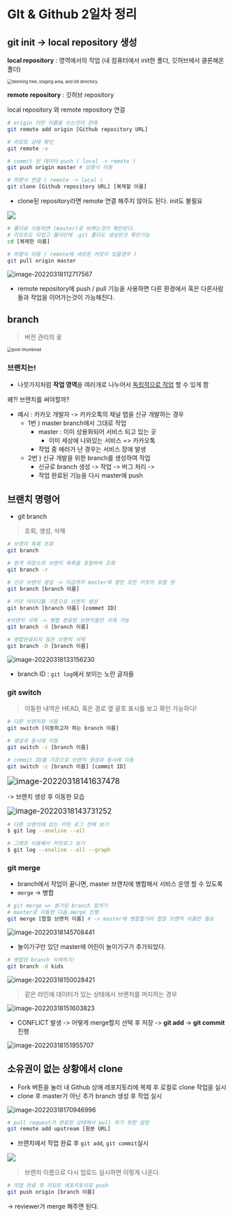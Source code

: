 # GIt & Github 2일차 정리

## git init -> local repository  생성



**local repository** : 영역에서의 작업 (내 컴퓨터에서 init한 폴더, 깃허브에서 클론해온 폴더)

<img src="https://git-scm.com/book/en/v2/images/areas.png" alt="Working tree, staging area, and Git directory." style="zoom: 67%;" />



**remote repository** : 깃허브 repository



local repository 와 remote repository 연걸

```bash
# origin 이란 이름을 쓰는것이 관례
git remote add origin [Github repository URL]

# 리모트 상태 확인
git remote -v
```



```bash
# commit 된 데이터 push ( local -> remote )
git push origin master # 상향식 이동
```

```bash
# 하향식 연결 ( remote -> local )
git clone [Github repository URL] [복제할 이름]
```

- clone된 repository라면 remote 연결 해주지 않아도 된다. init도 불필요

<img src="https://github.com/hoseong0422/TIL/blob/master/images/GIt_Day02/image-20220318104808758.png?raw=true" style="zoom:120%;" />



```bash 
# 폴더로 이동하면 (master)로 바뀌는것이 확인된다.
# 리모트도 되었고 폴더안에 .git 폴더도 생성된것 확인가능
cd [복제한 이름]
```



```bash
# 하향식 이동 ( remote에 새로운 커밋이 있을경우 )
git pull origin master
```

![image-20220318112717567](https://github.com/hoseong0422/TIL/blob/master/images/GIt_Day02/image-20220318112717567.png?raw=true)



- remote repository에 push / pull 기능을 사용하면 다른 환경에서 혹은 다른사람들과 작업을 이어가는것이 가능해진다.

  

## branch

> 버전 관리의 꽃

<img src="https://media.vlpt.us/images/jaeseok-go/post/e54cc0bc-f519-42ed-8be3-c2683687d987/image.png" alt="post-thumbnail" style="zoom: 67%;" />

### 브랜치는!

- 나뭇가지처럼 **작업 영역**을 여러개로 나누어서 <u>독립적으로 작업</u> 할 수 있게 함

왜?! 브랜치를 써야할까?

- 예시 : 카카오 개발자 -> 카카오톡의 채널 탭을 신규 개발하는 경우
  - 1번 ) master branch에서 그대로 작업
    - master : 이미 상용화되어 서비스 되고 있는 곳
      - 이미 세상에 나와있는 서비스 => 카카오톡
    - 작업 중 에러가 난 경우는 서비스 장애 발생
  - 2번 ) 신규 개발을 위한 branch를 생성하여 작업
    - 신규로 branch 생성 -> 작업 -> 버그 처리 ->
    - 작업 완료된 기능을 다시 master에 push



## 브랜치 명령어

- git branch

> 조회, 생성, 삭제

```bash
# 브랜치 목록 조회
git branch

# 원격 저장소의 브랜치 목록을 포함하여 조회
git branch -r

# 신규 브랜치 생성 -> 지금까지 master에 쌓인 모든 커밋이 포함 된
git branch [branch 이름]

# 커밋 아이디를 기준으로 브랜치 생성
git branch [branch 이름] [commet ID]

#브랜치 삭제 -> 병합 완료된 브랜치들만 삭제 가능
git branch -d [branch 이름]

# 병합완료되지 않은 브랜치 삭제
git branch -D [branch 이름]
```



![image-20220318133156230](https://github.com/hoseong0422/TIL/blob/master/images/GIt_Day02/image-20220318133156230.png?raw=true)

- branch ID :  `git log`에서 보이는 노란 글자들

### git switch

> 이동한 내역은 HEAD, 혹은 경로 옆 괄호 표시를 보고 확인 가능하다!

```bash
# 다른 브랜치로 이동
git switch [이동하고자 하는 branch 이름]

# 생성과 동시에 이동
git switch -c [branch 이름]

# commit ID를 기준으로 브랜치 생성과 동시에 이동
git switch -c [branch 이름] [commit ID]
```



<img src="https://github.com/hoseong0422/TIL/blob/master/images/GIt_Day02/image-20220318141637478.png?raw=true" alt="image-20220318141637478" style="zoom:130%;" />

-> 브랜치 생성 후 이동한 모습



<img src="https://github.com/hoseong0422/TIL/blob/master/images/GIt_Day02/image-20220318143731252.png?raw=true" alt="image-20220318143731252" style="zoom:120%;" />



```bash
# 다른 브랜치에 있는 커밋 로그 전체 보기
$ git log --oneline --all

# 그래프 이용해서 커밋로그 보기
$ git log --oneline --all --graph
```



### git merge

- branch에서 작업이 끝나면,  master 브랜치에 병합해서 서비스 운영 할 수 있도록
- `merge` -> 병합

```bash
# git merge => 분기된 branch 합치기
# master로 이동한 다음 merge 진행
git merge [합칠 브랜치 이름] # -> master에 병합할거라 합칠 브랜치 이름만 필요
```



![image-20220318145708441](https://github.com/hoseong0422/TIL/blob/master/images/GIt_Day02/image-20220318145708441.png?raw=true)

- 놀이기구만 있던 master에 어린이 놀이기구가 추가되었다.

  

```bash
# 병합된 branch 삭제하기!
git branch -d kids
```



![image-20220318150028421](https://github.com/hoseong0422/TIL/blob/master/images/GIt_Day02/image-20220318150028421.png?raw=true)





> 같은 라인에 데이터가 있는 상태에서 브랜치를 머지하는 경우

![image-20220318151603823](https://github.com/hoseong0422/TIL/blob/master/images/GIt_Day02/image-20220318151603823.png?raw=true)

- CONFLICT 발생 -> 어떻게 merge할지 선택 후 저장 ->  **git add** -> **git commit** 진행

![image-20220318151955707](https://github.com/hoseong0422/TIL/blob/master/images/GIt_Day02/image-20220318151955707.png?raw=true)



## 소유권이 없는 상황에서 clone

- Fork 버튼을 눌러 내 Github 상에 레포지토리에 복제 후 로컬로 clone 작업을 실시
- clone 후 master가 아닌 추가 branch 생성 후 작업 실시

![image-20220318170946996](https://github.com/hoseong0422/TIL/blob/master/images/GIt_Day02/image-20220318170946996.png?raw=true)

```bash
# pull request가 완료된 상태에서 pull 하기 위한 설정
git remote add upstream [원본 URL]
```

- 브랜치에서 작업 완료 후 `git add`, `git commit`실시

<img src="https://github.com/hoseong0422/TIL/blob/master/images/GIt_Day02/image-20220318171729602.png?raw=true" style="zoom:120%;" />

> 브랜치 이름으로 다시 업로드 실시하면 이렇게 나온다.



```bash
# 작업 완료 후 리모트 레포지토리로 push
git push origin [branch 이름]
```

-> reviewer가 merge 해주면 된다. 

